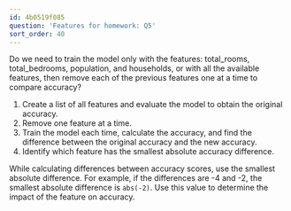 ```yaml
---
id: 4b0519f085
question: 'Features for homework: Q5'
sort_order: 40
---
```


Do we need to train the model only with the features: total_rooms, total_bedrooms, population, and households, or with all the available features, then remove each of the previous features one at a time to compare accuracy?

1. Create a list of all features and evaluate the model to obtain the original accuracy.
2. Remove one feature at a time.
3. Train the model each time, calculate the accuracy, and find the difference between the original accuracy and the new accuracy.
4. Identify which feature has the smallest absolute accuracy difference.

While calculating differences between accuracy scores, use the smallest absolute difference. For example, if the differences are -4 and -2, the smallest absolute difference is `abs(-2)`. Use this value to determine the impact of the feature on accuracy.